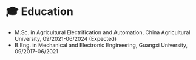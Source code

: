 # 🎓 Education
- M.Sc. in Agricultural Electrification and Automation, China Agricultural University, 09/2021-06/2024 (Expected)
- B.Eng. in Mechanical and Electronic Engineering, Guangxi University, 09/2017-06/2021